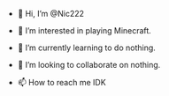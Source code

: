 - 👋 Hi, I’m @Nic222

- 👀 I’m interested in playing Minecraft.
- 🌱 I’m currently learning to do nothing.
- 💞️ I’m looking to collaborate on nothing.
- 📫 How to reach me IDK

